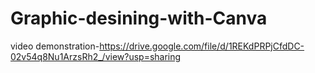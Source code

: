 # Graphic-desining-with-Canva
video demonstration-https://drive.google.com/file/d/1REKdPRPjCfdDC-02v54q8Nu1ArzsRh2_/view?usp=sharing
